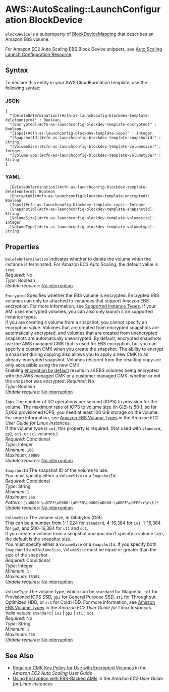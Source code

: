 # AWS::AutoScaling::LaunchConfiguration BlockDevice<a name="aws-properties-as-launchconfig-blockdev-template"></a>

 `BlockDevice` is a subproperty of [BlockDeviceMapping](https://docs.aws.amazon.com/AWSCloudFormation/latest/UserGuide/aws-properties-as-launchconfig-blockdev-mapping.html) that describes an Amazon EBS volume\.

For Amazon EC2 Auto Scaling EBS Block Device snippets, see [Auto Scaling Launch Configuration Resource](https://docs.aws.amazon.com/AWSCloudFormation/latest/UserGuide/quickref-autoscaling.html#scenario-as-launch-config)\. 

## Syntax<a name="aws-properties-as-launchconfig-blockdev-template-syntax"></a>

To declare this entity in your AWS CloudFormation template, use the following syntax:

### JSON<a name="aws-properties-as-launchconfig-blockdev-template-syntax.json"></a>

```
{
  "[DeleteOnTermination](#cfn-as-launchconfig-blockdev-template-deleteonterm)" : Boolean,
  "[Encrypted](#cfn-as-launchconfig-blockdev-template-encrypted)" : Boolean,
  "[Iops](#cfn-as-launchconfig-blockdev-template-iops)" : Integer,
  "[SnapshotId](#cfn-as-launchconfig-blockdev-template-snapshotid)" : String,
  "[VolumeSize](#cfn-as-launchconfig-blockdev-template-volumesize)" : Integer,
  "[VolumeType](#cfn-as-launchconfig-blockdev-template-volumetype)" : String
}
```

### YAML<a name="aws-properties-as-launchconfig-blockdev-template-syntax.yaml"></a>

```
  [DeleteOnTermination](#cfn-as-launchconfig-blockdev-template-deleteonterm): Boolean
  [Encrypted](#cfn-as-launchconfig-blockdev-template-encrypted): Boolean
  [Iops](#cfn-as-launchconfig-blockdev-template-iops): Integer
  [SnapshotId](#cfn-as-launchconfig-blockdev-template-snapshotid): String
  [VolumeSize](#cfn-as-launchconfig-blockdev-template-volumesize): Integer
  [VolumeType](#cfn-as-launchconfig-blockdev-template-volumetype): String
```

## Properties<a name="aws-properties-as-launchconfig-blockdev-template-properties"></a>

`DeleteOnTermination`  <a name="cfn-as-launchconfig-blockdev-template-deleteonterm"></a>
Indicates whether to delete the volume when the instance is terminated\. For Amazon EC2 Auto Scaling, the default value is `true`\.   
*Required*: No  
*Type*: Boolean  
*Update requires*: [No interruption](https://docs.aws.amazon.com/AWSCloudFormation/latest/UserGuide/using-cfn-updating-stacks-update-behaviors.html#update-no-interrupt)

`Encrypted`  <a name="cfn-as-launchconfig-blockdev-template-encrypted"></a>
Specifies whether the EBS volume is encrypted\. Encrypted EBS volumes can only be attached to instances that support Amazon EBS encryption\. For more information, see [Supported Instance Types](https://docs.aws.amazon.com/AWSEC2/latest/UserGuide/EBSEncryption.html#EBSEncryption_supported_instances)\. If your AMI uses encrypted volumes, you can also only launch it on supported instance types\.  
If you are creating a volume from a snapshot, you cannot specify an encryption value\. Volumes that are created from encrypted snapshots are automatically encrypted, and volumes that are created from unencrypted snapshots are automatically unencrypted\. By default, encrypted snapshots use the AWS managed CMK that is used for EBS encryption, but you can specify a custom CMK when you create the snapshot\. The ability to encrypt a snapshot during copying also allows you to apply a new CMK to an already\-encrypted snapshot\. Volumes restored from the resulting copy are only accessible using the new CMK\.   
Enabling [encryption by default](https://docs.aws.amazon.com/AWSEC2/latest/UserGuide/EBSEncryption.html#encryption-by-default) results in all EBS volumes being encrypted with the AWS managed CMK or a customer managed CMK, whether or not the snapshot was encrypted\.
*Required*: No  
*Type*: Boolean  
*Update requires*: [No interruption](https://docs.aws.amazon.com/AWSCloudFormation/latest/UserGuide/using-cfn-updating-stacks-update-behaviors.html#update-no-interrupt)

`Iops`  <a name="cfn-as-launchconfig-blockdev-template-iops"></a>
The number of I/O operations per second \(IOPS\) to provision for the volume\. The maximum ratio of IOPS to volume size \(in GiB\) is 50:1, so for 5,000 provisioned IOPS, you need at least 100 GiB storage on the volume\. For more information, see [Amazon EBS Volume Types](https://docs.aws.amazon.com/AWSEC2/latest/UserGuide/EBSVolumeTypes.html) in the *Amazon EC2 User Guide for Linux Instances*\.  
If the volume type is `io1`, this property is required\. \(Not used with `standard`, `gp2`, `st1`, or `sc1` volumes\.\)   
*Required*: Conditional  
*Type*: Integer  
*Minimum*: `100`  
*Maximum*: `20000`  
*Update requires*: [No interruption](https://docs.aws.amazon.com/AWSCloudFormation/latest/UserGuide/using-cfn-updating-stacks-update-behaviors.html#update-no-interrupt)

`SnapshotId`  <a name="cfn-as-launchconfig-blockdev-template-snapshotid"></a>
The snapshot ID of the volume to use\.   
You must specify either a `VolumeSize` or a `SnapshotId`\.   
*Required*: Conditional  
*Type*: String  
*Minimum*: `1`  
*Maximum*: `255`  
*Pattern*: `[\u0020-\uD7FF\uE000-\uFFFD\uD800\uDC00-\uDBFF\uDFFF\r\n\t]*`  
*Update requires*: [No interruption](https://docs.aws.amazon.com/AWSCloudFormation/latest/UserGuide/using-cfn-updating-stacks-update-behaviors.html#update-no-interrupt)

`VolumeSize`  <a name="cfn-as-launchconfig-blockdev-template-volumesize"></a>
The volume size, in Gibibytes \(GiB\)\.   
This can be a number from 1\-1,024 for `standard`, 4\-16,384 for `io1`, 1\-16,384 for `gp2`, and 500\-16,384 for `st1` and `sc1`\.   
If you create a volume from a snapshot and you don't specify a volume size, the default is the snapshot size\.   
You must specify either a `VolumeSize` or a `SnapshotId`\. If you specify both `SnapshotId` and `VolumeSize`, `VolumeSize` must be equal or greater than the size of the snapshot\.  
*Required*: Conditional  
*Type*: Integer  
*Minimum*: `1`  
*Maximum*: `16384`  
*Update requires*: [No interruption](https://docs.aws.amazon.com/AWSCloudFormation/latest/UserGuide/using-cfn-updating-stacks-update-behaviors.html#update-no-interrupt)

`VolumeType`  <a name="cfn-as-launchconfig-blockdev-template-volumetype"></a>
The volume type, which can be `standard` for Magnetic, `io1` for Provisioned IOPS SSD, `gp2` for General Purpose SSD, `st1` for Throughput Optimized HDD, or `sc1` for Cold HDD\. For more information, see [Amazon EBS Volume Types](https://docs.aws.amazon.com/AWSEC2/latest/UserGuide/EBSVolumeTypes.html) in the *Amazon EC2 User Guide for Linux Instances*\.  
Valid values: `standard` \| `io1` \| `gp2` \| `st1` \| `sc1`   
*Required*: No  
*Type*: String  
*Minimum*: `1`  
*Maximum*: `255`  
*Update requires*: [No interruption](https://docs.aws.amazon.com/AWSCloudFormation/latest/UserGuide/using-cfn-updating-stacks-update-behaviors.html#update-no-interrupt)

## See Also<a name="aws-properties-as-launchconfig-blockdev-template--seealso"></a>
+ [Required CMK Key Policy for Use with Encrypted Volumes](https://docs.aws.amazon.com/autoscaling/ec2/userguide/key-policy-requirements-EBS-encryption.html) in the *Amazon EC2 Auto Scaling User Guide*
+ [Using Encryption with EBS\-Backed AMIs](https://docs.aws.amazon.com/AWSEC2/latest/UserGuide/AMIEncryption.html) in the *Amazon EC2 User Guide for Linux Instances*